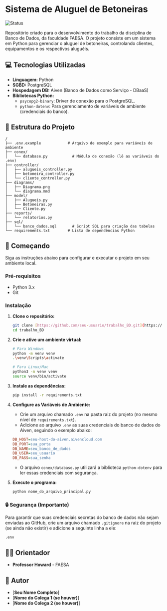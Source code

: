 # Sistema de Aluguel de Betoneiras

![Status](https://img.shields.io/badge/status-em%20andamento-yellow)

Repositório criado para o desenvolvimento do trabalho da disciplina de Banco de Dados, da faculdade FAESA. O projeto consiste em um sistema em Python para gerenciar o aluguel de betoneiras, controlando clientes, equipamentos e os respectivos aluguéis.

## 💻 Tecnologias Utilizadas

-   **Linguagem:** Python
-   **SGBD:** PostgreSQL
-   **Hospedagem DB:** Aiven (Banco de Dados como Serviço - DBaaS)
-   **Bibliotecas Python:**
    -   `psycopg2-binary`: Driver de conexão para o PostgreSQL.
    -   `python-dotenv`: Para gerenciamento de variáveis de ambiente (credenciais do banco).

## 📂 Estrutura do Projeto

```
/
├── .env.example            # Arquivo de exemplo para variáveis de ambiente
├── conex/
│   └── database.py           # Módulo de conexão (lê as variáveis do .env)
├── controller/
│   ├── alugueis_controller.py
│   ├── betoneira_controller.py
│   └── cliente_controller.py
├── diagrams/
│   ├── Diagrama.png
│   └── diagrama.mmd
├── model/
│   ├── Alugueis.py
│   ├── Betoneiras.py
│   └── Cliente.py
├── reports/
│   └── relatorios.py
├── sql/
│   └── banco_dados.sql       # Script SQL para criação das tabelas
└── requirements.txt        # Lista de dependências Python
```

## 🚀 Começando

Siga as instruções abaixo para configurar e executar o projeto em seu ambiente local.

### Pré-requisitos

-   Python 3.x
-   Git

### Instalação

1.  **Clone o repositório:**
    ```bash
    git clone [https://github.com/seu-usuario/trabalho_BD.git](https://github.com/seu-usuario/trabalho_BD.git)
    cd trabalho_BD
    ```

2.  **Crie e ative um ambiente virtual:**
    ```bash
    # Para Windows
    python -m venv venv
    .\venv\Scripts\activate

    # Para Linux/Mac
    python3 -m venv venv
    source venv/bin/activate
    ```

3.  **Instale as dependências:**
    ```bash
    pip install -r requirements.txt
    ```

4.  **Configure as Variáveis de Ambiente:**
    -   Crie um arquivo chamado `.env` na pasta raiz do projeto (no mesmo nível de `requirements.txt`).
    -   Adicione ao arquivo `.env` as suas credenciais do banco de dados do Aiven, seguindo o exemplo abaixo:

    ```ini
    DB_HOST=seu-host-do-aiven.aivencloud.com
    DB_PORT=sua_porta
    DB_NAME=seu_banco_de_dados
    DB_USER=seu_usuario
    DB_PASS=sua_senha
    ```
    -   O arquivo `conex/database.py` utilizará a biblioteca `python-dotenv` para ler essas credenciais com segurança.

5.  **Execute o programa:**
    ```bash
    python nome_do_arquivo_principal.py
    ```

### 🔒 Segurança (Importante)

Para garantir que suas credenciais secretas do banco de dados não sejam enviadas ao GitHub, crie um arquivo chamado `.gitignore` na raiz do projeto (se ainda não existir) e adicione a seguinte linha a ele:

```
.env
```

## 👨‍🏫 Orientador

-   **Professor Howard** - FAESA

## 👥 Autor

-   [**Seu Nome Completo**]
-   [**Nome do Colega 1 (se houver)**]
-   [**Nome do Colega 2 (se houver)**]